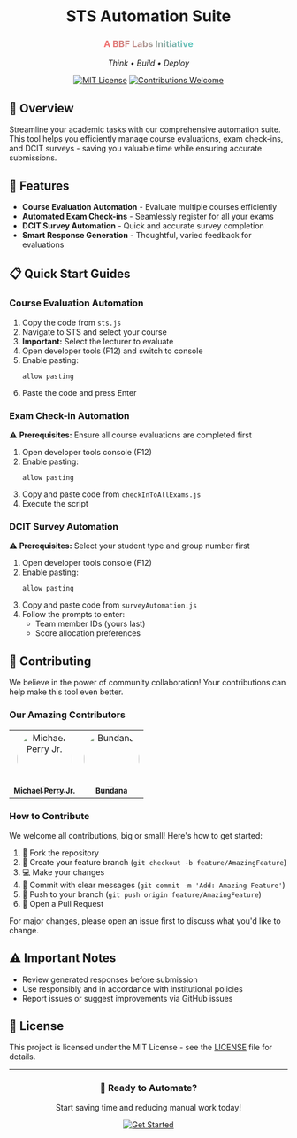 <div align="center">
  <h1>STS Automation Suite</h1>
  <h3>
    <span style="background: linear-gradient(45deg, #FF6B6B, #4ECDC4); -webkit-background-clip: text; -webkit-text-fill-color: transparent;">
      A BBF Labs Initiative
    </span>
  </h3>
  <p><em>Think • Build • Deploy</em></p>

  [![MIT License](https://img.shields.io/badge/License-MIT-blue.svg)](LICENSE)
  [![Contributions Welcome](https://img.shields.io/badge/contributions-welcome-brightgreen.svg?style=flat)](CONTRIBUTING.md)
</div>

## 🚀 Overview

Streamline your academic tasks with our comprehensive automation suite. This tool helps you efficiently manage course evaluations, exam check-ins, and DCIT surveys - saving you valuable time while ensuring accurate submissions.

## 🎯 Features

- **Course Evaluation Automation** - Evaluate multiple courses efficiently
- **Automated Exam Check-ins** - Seamlessly register for all your exams
- **DCIT Survey Automation** - Quick and accurate survey completion
- **Smart Response Generation** - Thoughtful, varied feedback for evaluations

## 📋 Quick Start Guides

### Course Evaluation Automation

1. Copy the code from `sts.js`
2. Navigate to STS and select your course
3. **Important:** Select the lecturer to evaluate
4. Open developer tools (F12) and switch to console
5. Enable pasting:
   ```
   allow pasting
   ```
6. Paste the code and press Enter

### Exam Check-in Automation

⚠️ **Prerequisites:** Ensure all course evaluations are completed first

1. Open developer tools console (F12)
2. Enable pasting:
   ```
   allow pasting
   ```
3. Copy and paste code from `checkInToAllExams.js`
4. Execute the script

### DCIT Survey Automation

⚠️ **Prerequisites:** Select your student type and group number first

1. Open developer tools console (F12)
2. Enable pasting:
   ```
   allow pasting
   ```
3. Copy and paste code from `surveyAutomation.js`
4. Follow the prompts to enter:
   - Team member IDs (yours last)
   - Score allocation preferences

## 🤝 Contributing

We believe in the power of community collaboration! Your contributions can help make this tool even better.

### Our Amazing Contributors

<table>
  <tr>
    <td align="center">
      <a href="https://github.com/theniitettey">
        <img src="https://github.com/michaelperryjnr.png" width="100px;" alt="Michael Perry Jr." style="border-radius:50%"/><br />
        <sub><b>Michael Perry Jr.</b></sub>
      </a>
    </td>
    <td align="center">
      <a href="https://github.com/bundana">
        <img src="https://github.com/bundana.png" width="100px;" alt="Bundana" style="border-radius:50%"/><br />
        <sub><b>Bundana</b></sub>
      </a>
    </td>
  </tr>
</table>

### How to Contribute

We welcome all contributions, big or small! Here's how to get started:

1. 🍴 Fork the repository
2. 🌿 Create your feature branch (`git checkout -b feature/AmazingFeature`)
3. 💻 Make your changes
4. 📝 Commit with clear messages (`git commit -m 'Add: Amazing Feature'`)
5. 🚀 Push to your branch (`git push origin feature/AmazingFeature`)
6. 🔄 Open a Pull Request

For major changes, please open an issue first to discuss what you'd like to change.

## ⚠️ Important Notes

- Review generated responses before submission
- Use responsibly and in accordance with institutional policies
- Report issues or suggest improvements via GitHub issues

## 📄 License

This project is licensed under the MIT License - see the [LICENSE](LICENSE) file for details.

---

<div align="center">
  <h3>🎉 Ready to Automate?</h3>
  <p>Start saving time and reducing manual work today!</p>
  
  [![Get Started](https://img.shields.io/badge/Get%20Started-4ECDC4?style=for-the-badge)](docs/getting-started.md)
</div>
